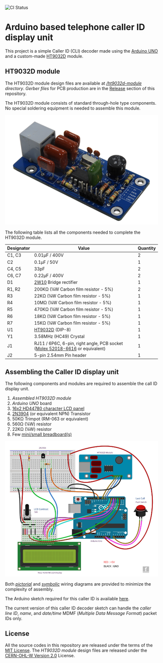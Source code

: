 
![CI Status](https://github.com/dilshan/arduino-caller-id/actions/workflows/main.yml/badge.svg)

# Arduino based telephone caller ID display unit

This project is a simple Caller ID (CLI) decoder made using the [Arduino UNO](https://www.arduino.cc/en/Main/ArduinoBoardUno) and a custom-made [HT9032D](https://www.holtek.com/documents/10179/116711/HT9032C_Dv170.pdf) module.

## HT9032D module

The HT9032D module design files are available at *[/ht9032d-module](https://github.com/dilshan/arduino-caller-id/tree/main/ht9032d-module) directory*. *Gerber files* for PCB production are in the [Release](https://github.com/dilshan/arduino-caller-id/releases) section of this repository.

The HT9032D module consists of standard through-hole type components. No special soldering equipment is needed to assemble this module.

![HT9032D module](https://raw.githubusercontent.com/dilshan/arduino-caller-id/main/resources/ht9032d-module.jpg)

The following table lists all the components needed to complete the HT9032D module.

| Designator | Value                                                                                                                         | Quantity |
|------------|-------------------------------------------------------------------------------------------------------------------------------|----------|
| C1, C3     | 0.01μF / 400V                                                                                                                 | 2        |
| C2         | 0.1μF / 50V                                                                                                                   | 1        |
| C4, C5     | 33pF                                                                                                                          | 2        |
| C6, C7     | 0.22μF / 400V                                                                                                                 | 2        |
| D1         | [2W10](https://octopart.com/2w10g-e4%2F51-vishay-42173035) Bridge rectifier                                                   | 1        |
| R1, R2     | 200KΩ (¼W Carbon film resistor - 5%)                                                                                          | 2        |
| R3         | 22KΩ (¼W Carbon film resistor - 5%)                                                                                           | 1        |
| R4         | 10MΩ (¼W Carbon film resistor - 5%)                                                                                           | 1        |
| R5         | 470KΩ (¼W Carbon film resistor - 5%)                                                                                          | 1        |
| R6         | 18KΩ (¼W Carbon film resistor - 5%)                                                                                           | 1        |
| R7         | 15KΩ (¼W Carbon film resistor - 5%)                                                                                           | 1        |
| U1         | [HT9032D](https://octopart.com/ht9032d-holtek-20921619) (DIP-8)                                                               | 1        |
| Y1         | 3.58MHz (HC49) Crystal                                                                                                        | 1        |
| J1         | RJ11 / 6P6C, 6-pin, right angle, PCB socket ([Molex 52018-6616](https://octopart.com/52018-6616-molex-7664937) or equivalent) | 1        |
| J2         | 5-pin 2.54mm Pin header                                                                                                       | 1        |

## Assembling the Caller ID display unit

The following components and modules are required to assemble the call ID display unit.

1.  *Assembled HT9032D module*
2.  *Arduino UNO* board
3.  [16x2 HD44780 character LCD panel](https://www.adafruit.com/product/181)
4.  [2N3904](https://octopart.com/2n3904tf-on+semiconductor-84408862) (or equivalent NPN) Transistor
5.  50KΩ Trimpot (RM-063 or equivalent)
6.  560Ω (¼W) resistor
7.  22KΩ (¼W) resistor
8.  Few [mini/small breadboard(s)](https://www.adafruit.com/product/65)

![Complete wiring diagram of the CLI display unit](https://raw.githubusercontent.com/dilshan/arduino-caller-id/main/schematic/arduino-uno-layout.jpg)

Both *[pictorial](https://github.com/dilshan/arduino-caller-id/blob/main/schematic/arduino-uno-layout.jpg)* and *[symbolic](https://github.com/dilshan/arduino-caller-id/blob/main/schematic/arduino-uno-caller-id.pdf)* wiring diagrams are provided to minimize the complexity of assembly.

The Arduino sketch required for this caller ID is available [here](https://github.com/dilshan/arduino-caller-id/blob/main/arduino-sketch/arduino-callerid/arduino-callerid.ino).

The current version of this caller ID decoder sketch can handle the *caller line ID*, *name*, and *date/time* MDMF (*Multiple Data Message Format*) packet IDs only.

## License

All the source codes in this repository are released under the terms of the [MIT License](https://github.com/dilshan/arduino-caller-id/blob/main/LICENSE). The *HT9032D module* design files are released under the [CERN-OHL-W Version 2.0](https://ohwr.org/cern_ohl_w_v2.txt) License.

